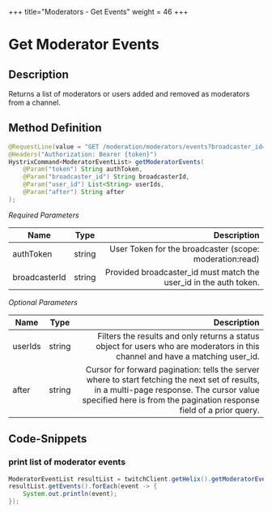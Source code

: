+++
title="Moderators - Get Events"
weight = 46
+++

# Get Moderator Events

## Description

Returns a list of moderators or users added and removed as moderators from a channel.

## Method Definition

```java
@RequestLine(value = "GET /moderation/moderators/events?broadcaster_id={broadcaster_id}&user_id={user_id}&after={after}", collectionFormat = CollectionFormat.CSV)
@Headers("Authorization: Bearer {token}")
HystrixCommand<ModeratorEventList> getModeratorEvents(
    @Param("token") String authToken,
    @Param("broadcaster_id") String broadcasterId,
    @Param("user_id") List<String> userIds,
    @Param("after") String after
);
```

*Required Parameters*

| Name          | Type      | Description  |
| ------------- |:---------:| -----------------:|
| authToken     | string    | User Token for the broadcaster (scope: moderation:read) |
| broadcasterId | string    | Provided broadcaster_id must match the user_id in the auth token. |

*Optional Parameters*

| Name          | Type      | Description  |
| ------------- |:---------:| -----------------:|
| userIds       | string    | Filters the results and only returns a status object for users who are moderators in this channel and have a matching user_id. |
| after         | string    | Cursor for forward pagination: tells the server where to start fetching the next set of results, in a multi-page response. The cursor value specified here is from the pagination response field of a prior query. |

## Code-Snippets

### print list of moderator events

```java
ModeratorEventList resultList = twitchClient.getHelix().getModeratorEvents(authToken, broadcasterId, null, null).execute();
resultList.getEvents().forEach(event -> {
    System.out.println(event);
});
```

